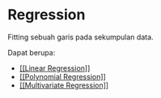 # Regression
Fitting sebuah garis pada sekumpulan data.

Dapat berupa: 
- <ins>[[Linear Regression]]</ins>
- <ins>[[Polynomial Regression]] </ins>
- <ins>[[Multivariate Regression]] </ins>